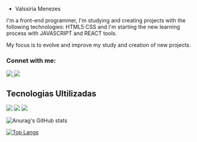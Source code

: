 - Valssíria Menezes 

I'm a front-end programmer, I'm studying and creating projects with the following technologies: HTML5 CSS and I'm starting the new learning process with JAVASCRIPT and REACT tools.

My focus is to evolve and improve my study and creation of new projects.

<h3> Connet with me:</h3>
<a href="https://www.linkedin.com/in/www.linkedin.com/in/valssiriamenezes"> <img src="https://img.shields.io/badge/LinkedIn-0077B5?style=for-the-badge&logo=linkedin&logoColor=white" /> </a>
<a href="https://instagram.com/valssiriasouza?igshid=ZDdkNTZiNTM"> <img src="https://img.shields.io/badge/Instagram-E4405F?style=for-the-badge&logo=instagram&logoColor=white" /></a>

<h2>Tecnologias Ultilizadas</h2>
<img src="https://img.shields.io/badge/HTML5-E34F26?style=for-the-badge&logo=html5&logoColor=white"/>
<img src="https://img.shields.io/badge/CSS-239120?&style=for-the-badge&logo=css3&logoColor=white" />
<img src="https://img.shields.io/badge/JavaScript-323330?style=for-the-badge&logo=javascript&logoColor=red" />



![Anurag's GitHub stats](https://github-readme-stats.vercel.app/api?username=Valssiria&show_icons=true&theme=dracula)




[![Top Langs](https://github-readme-stats.vercel.app/api/top-langs/?username=Valssiria&layout=compact)](https://github.com/anuraghazra/github-readme-stats)

